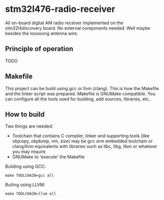 # stm32l476-radio-receiver

All on-board digital AM radio receiver implemented on the stm32l4discovery board. No external components needed. Well maybe besides the looooong antenna wire.

## Principle of operation

TODO

## Makefile

This project can be build using gcc or llvm (clang). This is how the Makefile and the linker script was prepared. Makefile is GNUMake compatible. You can configure all the tools used for building, add sources, libraries, etc..

## How to build

Two things are needed:

* Toolchain that contains C compiler, linker and supporting tools (like objcopy, objdump, nm, size) may be gcc arm embedded toolchain or clang/llvm equivalents with libraries such as libc, libg, libm or whatever you may require
* GNUMake to 'execute' the Makefile

Building using GCC: 
```
make TOOLCHAIN=gcc all
```
Builing using LLVM: 
```
make TOOLCHAIN=llvm all
```